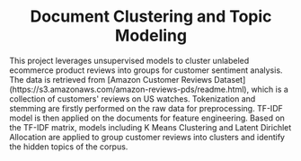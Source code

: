 <h1 align="center"> Document Clustering and Topic Modeling </h1>
This project leverages unsupervised models to cluster unlabeled ecommerce product reviews into groups for customer sentiment analysis.
The data is retrieved from [Amazon Customer Reviews Dataset](https://s3.amazonaws.com/amazon-reviews-pds/readme.html), which is a collection of customers' reviews on US watches. Tokenization and stemming are firstly performed on the raw data for preprocessing. TF-IDF model is then applied on the documents for feature engineering. Based on the TF-IDF matrix, models including K Means Clustering and Latent Dirichlet Allocation are applied to group customer reviews into clusters and identify the hidden topics of the corpus.
